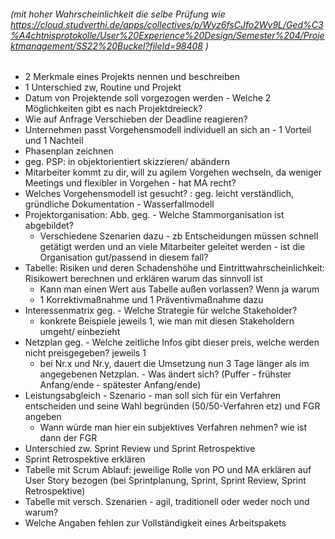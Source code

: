 ###### (mit hoher Wahrscheinlichkeit die selbe Prüfung wie <https://cloud.studverthi.de/apps/collectives/p/Wyz6fsCJfo2Wy9L/Ged%C3%A4chtnisprotokolle/User%20Experience%20Design/Semester%204/Projektmanagement/SS22%20Buckel?fileId=98408> )

- 2 Merkmale eines Projekts nennen und beschreiben
- 1 Unterschied zw, Routine und Projekt
- Datum von Projektende soll vorgezogen werden - Welche 2 Möglichkeiten gibt es nach Projektdreieck?
- Wie auf Anfrage Verschieben der Deadline reagieren?
-  Unternehmen passt Vorgehensmodell individuell an sich an - 1 Vorteil und 1 Nachteil
- Phasenplan zeichnen
- geg. PSP: in objektorientiert skizzieren/ abändern
- Mitarbeiter kommt zu dir, will zu agilem Vorgehen wechseln, da weniger Meetings und flexibler in Vorgehen - hat MA recht?
- Welches Vorgehensmodell ist gesucht? : geg. leicht verständlich, gründliche Dokumentation - Wasserfallmodell
- Projektorganisation: Abb. geg. - Welche Stammorganisation ist abgebildet?
  - Verschiedene Szenarien dazu - zb Entscheidungen müssen schnell getätigt werden und an viele Mitarbeiter geleitet werden - ist die Organisation gut/passend in diesem fall?
- Tabelle: Risiken und deren Schadenshöhe und Eintrittwahrscheinlichkeit: Risikowert berechnen und erklären warum das sinnvoll ist
  - Kann man einen Wert aus Tabelle außen vorlassen? Wenn ja warum
  - 1 Korrektivmaßnahme und 1 Präventivmaßnahme dazu
- Interessenmatrix geg. - Welche Strategie für welche Stakeholder?
  - konkrete Beispiele jeweils 1, wie man mit diesen Stakeholdern umgeht/ einbezieht
- Netzplan geg. - Welche zeitliche Infos gibt dieser preis, welche werden nicht preisgegeben? jeweils 1
  - bei Nr.x und Nr.y, dauert die Umsetzung nun 3 Tage länger als im angegebenen Netzplan. - Was ändert sich? (Puffer - frühster Anfang/ende - spätester Anfang/ende)
- Leistungsabgleich - Szenario - man soll sich für ein Verfahren entscheiden und seine Wahl begründen (50/50-Verfahren etz) und FGR angeben
  - Wann würde man hier ein subjektives Verfahren nehmen? wie ist dann der FGR
- Unterschied zw. Sprint Review und Sprint Retrospektive
- Sprint Retrospektive erklären
- Tabelle mit Scrum Ablauf: jeweilige Rolle von PO und MA erklären auf User Story bezogen (bei Sprintplanung, Sprint, Sprint Review, Sprint Retrospektive)
- Tabelle mit versch. Szenarien - agil, traditionell oder weder noch und warum?
- Welche Angaben fehlen zur Vollständigkeit eines Arbeitspakets